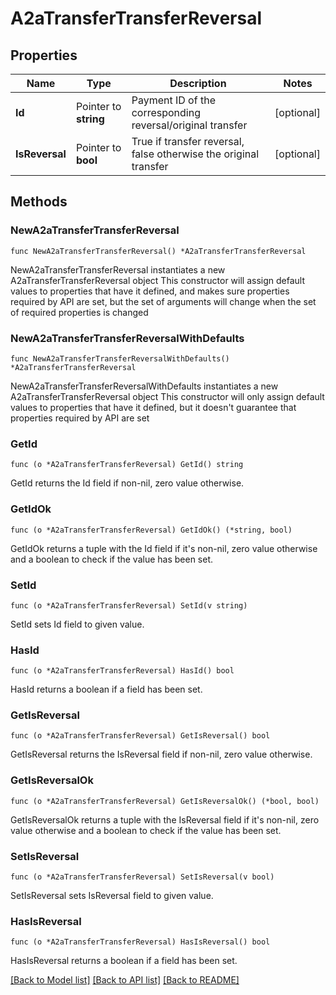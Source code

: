 # A2aTransferTransferReversal

## Properties

Name | Type | Description | Notes
------------ | ------------- | ------------- | -------------
**Id** | Pointer to **string** | Payment ID of the corresponding reversal/original transfer | [optional] 
**IsReversal** | Pointer to **bool** | True if transfer reversal, false otherwise the original transfer | [optional] 

## Methods

### NewA2aTransferTransferReversal

`func NewA2aTransferTransferReversal() *A2aTransferTransferReversal`

NewA2aTransferTransferReversal instantiates a new A2aTransferTransferReversal object
This constructor will assign default values to properties that have it defined,
and makes sure properties required by API are set, but the set of arguments
will change when the set of required properties is changed

### NewA2aTransferTransferReversalWithDefaults

`func NewA2aTransferTransferReversalWithDefaults() *A2aTransferTransferReversal`

NewA2aTransferTransferReversalWithDefaults instantiates a new A2aTransferTransferReversal object
This constructor will only assign default values to properties that have it defined,
but it doesn't guarantee that properties required by API are set

### GetId

`func (o *A2aTransferTransferReversal) GetId() string`

GetId returns the Id field if non-nil, zero value otherwise.

### GetIdOk

`func (o *A2aTransferTransferReversal) GetIdOk() (*string, bool)`

GetIdOk returns a tuple with the Id field if it's non-nil, zero value otherwise
and a boolean to check if the value has been set.

### SetId

`func (o *A2aTransferTransferReversal) SetId(v string)`

SetId sets Id field to given value.

### HasId

`func (o *A2aTransferTransferReversal) HasId() bool`

HasId returns a boolean if a field has been set.

### GetIsReversal

`func (o *A2aTransferTransferReversal) GetIsReversal() bool`

GetIsReversal returns the IsReversal field if non-nil, zero value otherwise.

### GetIsReversalOk

`func (o *A2aTransferTransferReversal) GetIsReversalOk() (*bool, bool)`

GetIsReversalOk returns a tuple with the IsReversal field if it's non-nil, zero value otherwise
and a boolean to check if the value has been set.

### SetIsReversal

`func (o *A2aTransferTransferReversal) SetIsReversal(v bool)`

SetIsReversal sets IsReversal field to given value.

### HasIsReversal

`func (o *A2aTransferTransferReversal) HasIsReversal() bool`

HasIsReversal returns a boolean if a field has been set.


[[Back to Model list]](../README.md#documentation-for-models) [[Back to API list]](../README.md#documentation-for-api-endpoints) [[Back to README]](../README.md)


